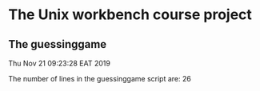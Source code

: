 # The Unix workbench course project
## The guessinggame
Thu Nov 21 09:23:28 EAT 2019

The number of lines in the guessinggame script are:
26
